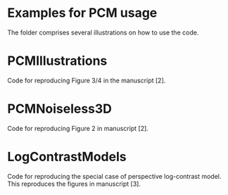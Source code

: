 
Examples for PCM usage
=========

The folder comprises several illustrations on how to use the code. 

# PCMIllustrations #

Code for reproducing Figure 3/4 in the manuscript [2].


# PCMNoiseless3D #

Code for reproducing Figure 2 in manuscript [2].

# LogContrastModels #

Code for reproducing the special case of perspective log-contrast model.
This reproduces the figures in manuscript [3].




